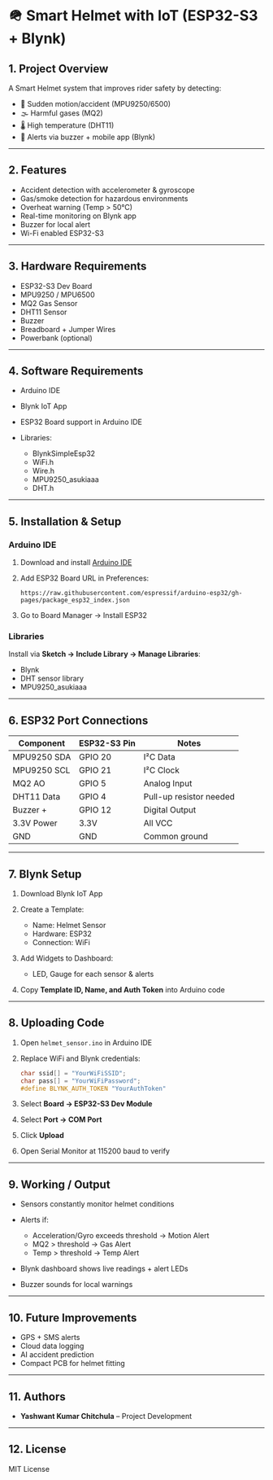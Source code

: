 # 🪖 Smart Helmet with IoT (ESP32-S3 + Blynk)

## 1. Project Overview

A Smart Helmet system that improves rider safety by detecting:

* 🚨 Sudden motion/accident (MPU9250/6500)
* 🌫️ Harmful gases (MQ2)
* 🌡️ High temperature (DHT11)
* 🔔 Alerts via buzzer + mobile app (Blynk)

---

## 2. Features

* Accident detection with accelerometer & gyroscope
* Gas/smoke detection for hazardous environments
* Overheat warning (Temp > 50°C)
* Real-time monitoring on Blynk app
* Buzzer for local alert
* Wi-Fi enabled ESP32-S3

---

## 3. Hardware Requirements

* ESP32-S3 Dev Board
* MPU9250 / MPU6500
* MQ2 Gas Sensor
* DHT11 Sensor
* Buzzer
* Breadboard + Jumper Wires
* Powerbank (optional)

---

## 4. Software Requirements

* Arduino IDE
* Blynk IoT App
* ESP32 Board support in Arduino IDE
* Libraries:

  * BlynkSimpleEsp32
  * WiFi.h
  * Wire.h
  * MPU9250_asukiaaa
  * DHT.h

---

## 5. Installation & Setup

### Arduino IDE

1. Download and install [Arduino IDE](https://www.arduino.cc/en/software)
2. Add ESP32 Board URL in Preferences:

   ```
   https://raw.githubusercontent.com/espressif/arduino-esp32/gh-pages/package_esp32_index.json
   ```
3. Go to Board Manager → Install ESP32

### Libraries

Install via **Sketch → Include Library → Manage Libraries**:

* Blynk
* DHT sensor library
* MPU9250_asukiaaa

---

## 6. ESP32 Port Connections

| Component   | ESP32-S3 Pin | Notes                   |
| ----------- | ------------ | ----------------------- |
| MPU9250 SDA | GPIO 20      | I²C Data                |
| MPU9250 SCL | GPIO 21      | I²C Clock               |
| MQ2 AO      | GPIO 5       | Analog Input            |
| DHT11 Data  | GPIO 4       | Pull-up resistor needed |
| Buzzer +    | GPIO 12      | Digital Output          |
| 3.3V Power  | 3.3V         | All VCC                 |
| GND         | GND          | Common ground           |

---

## 7. Blynk Setup

1. Download Blynk IoT App
2. Create a Template:

   * Name: Helmet Sensor
   * Hardware: ESP32
   * Connection: WiFi
3. Add Widgets to Dashboard:

   * LED, Gauge for each sensor & alerts
4. Copy **Template ID, Name, and Auth Token** into Arduino code

---

## 8. Uploading Code

1. Open `helmet_sensor.ino` in Arduino IDE
2. Replace WiFi and Blynk credentials:

   ```cpp
   char ssid[] = "YourWiFiSSID";
   char pass[] = "YourWiFiPassword";
   #define BLYNK_AUTH_TOKEN "YourAuthToken"
   ```
3. Select **Board → ESP32-S3 Dev Module**
4. Select **Port → COM Port**
5. Click **Upload**
6. Open Serial Monitor at 115200 baud to verify

---

## 9. Working / Output

* Sensors constantly monitor helmet conditions
* Alerts if:

  * Acceleration/Gyro exceeds threshold → Motion Alert
  * MQ2 > threshold → Gas Alert
  * Temp > threshold → Temp Alert
* Blynk dashboard shows live readings + alert LEDs
* Buzzer sounds for local warnings

---

## 10. Future Improvements

* GPS + SMS alerts
* Cloud data logging
* AI accident prediction
* Compact PCB for helmet fitting

---

## 11. Authors

* **Yashwant Kumar Chitchula** – Project Development

---

## 12. License

MIT License
